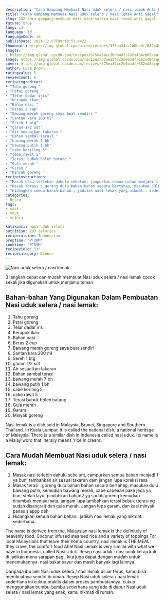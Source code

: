 ```yaml
---
description: "Cara Gampang Membuat Nasi uduk selera / nasi lemak Anti Gagal"
title: "Cara Gampang Membuat Nasi uduk selera / nasi lemak Anti Gagal"
slug: 182-cara-gampang-membuat-nasi-uduk-selera-nasi-lemak-anti-gagal
future: true
lang: id
language: id
languageCode: id
publishDate: 2021-12-07T09:18:51.442Z 
thumbnail: https://img-global.cpcdn.com/recipes/375ea34cc2b0badf/682x484cq65/nasi-uduk-selera-nasi-lemak-foto-resep-utama.png
images:
- https://img-global.cpcdn.com/recipes/375ea34cc2b0badf/682x484cq65/nasi-uduk-selera-nasi-lemak-foto-resep-utama.png
image: https://img-global.cpcdn.com/recipes/375ea34cc2b0badf/682x484cq65/nasi-uduk-selera-nasi-lemak-foto-resep-utama.png
cover: https://img-global.cpcdn.com/recipes/375ea34cc2b0badf/682x484cq65/nasi-uduk-selera-nasi-lemak-foto-resep-utama.png
author: Lura Brown
ratingvalue: 5
reviewcount: 6
recipeingredient:
- "Tahu goreng "
- "Petai goreng "
- "Telur dadar iris"
- "Kerupuk ikan "
- "Bahan nasi "
- "Beras 2 cup"
- "Bawang merah goreng saya buat sendiri "
- "Santan kara 200 ml"
- "Sereh 1 btg"
- "garam 1/2 sdt"
- "Air sesuaikan takaran "
- "Bahan sambal terasi "
- "bawang merah 7 bh"
- "bawang putih 1 bh"
- "cabe keriting 5"
- "cabe rawit 5"
- "Terasi bubuk boleh batang "
- "Gula merah "
- "Garam "
- "Minyak goreng "
recipeinstructions:
- "Masak nasi terlebih dahulu sebelum, campurkan semua bahan menjadi 1 ya bun, tambahkan air sesuai takaran dam jangan lupa koreksi rasa"
- "Masak terasi : goreng dulu bahan bahan secara bertahap, masukan dulu bawang putih, kemudian bawang merah, cabe cabeaan pake jeda ya bun, stelah layu, pindahkan bahan2 yg sudah goreng kemudian ditumbuk menjadi satu, jangam lupa tambahkan terasi bubuk (terasi yg sudah disangrai) dan gula merah. Jangan lupa garam, dan kasi minyak panas siappp deh"
- "Hidangkan semua bahan bahan.. jadilah nasi lemak yang nikmat.. sederhana.."
categories:
- Resep
tags:
- nasi
- uduk
- selera

katakunci: nasi uduk selera 
nutrition: 293 calories
recipecuisine: Indonesian
preptime: "PT20M"
cooktime: "PT59M"
recipeyield: "3"
recipecategory: Dinner
---
```



![Nasi uduk selera / nasi lemak](https://img-global.cpcdn.com/recipes/375ea34cc2b0badf/682x484cq65/nasi-uduk-selera-nasi-lemak-foto-resep-utama.png)

3 langkah cepat dan mudah membuat  Nasi uduk selera / nasi lemak cocok sekali jika digunakan untuk menjamu teman

<!--inarticleads1-->

## Bahan-bahan Yang Digunakan Dalam Pembuatan Nasi uduk selera / nasi lemak:

1. Tahu goreng 
1. Petai goreng 
1. Telur dadar iris
1. Kerupuk ikan 
1. Bahan nasi 
1. Beras 2 cup
1. Bawang merah goreng saya buat sendiri 
1. Santan kara 200 ml
1. Sereh 1 btg
1. garam 1/2 sdt
1. Air sesuaikan takaran 
1. Bahan sambal terasi 
1. bawang merah 7 bh
1. bawang putih 1 bh
1. cabe keriting 5
1. cabe rawit 5
1. Terasi bubuk boleh batang 
1. Gula merah 
1. Garam 
1. Minyak goreng 

Nasi lemak is a dish sold in Malaysia, Brunei, Singapore and Southern Thailand. In Kuala Lumpur, it is called the national dish, a national heritage of Malaysia. There is a similar dish in Indonesia called nasi uduk. Its name is a Malay word that literally means &#39;rice in cream&#39;. 

<!--inarticleads2-->

## Cara Mudah Membuat Nasi uduk selera / nasi lemak:

1. Masak nasi terlebih dahulu sebelum, campurkan semua bahan menjadi 1 ya bun, tambahkan air sesuai takaran dam jangan lupa koreksi rasa
1. Masak terasi : goreng dulu bahan bahan secara bertahap, masukan dulu bawang putih, kemudian bawang merah, cabe cabeaan pake jeda ya bun, stelah layu, pindahkan bahan2 yg sudah goreng kemudian ditumbuk menjadi satu, jangam lupa tambahkan terasi bubuk (terasi yg sudah disangrai) dan gula merah. Jangan lupa garam, dan kasi minyak panas siappp deh
1. Hidangkan semua bahan bahan.. jadilah nasi lemak yang nikmat.. sederhana..


The name is derived from the. Malaysian nasi lemak is the definitely of heavenly food. Coconut infused steamed rice and a variety of toppings For local Malaysians that leave their home country, nasi lemak is THE MEAL they crave, the comfort food Aha! Nasi Lemak is very similar with what we have in Indonesia, called Nasi Uduk. Resep nasi uduk : nasi uduk kerap kali di jadikan menu sarapan pagi, kita juga dapat dengan mudah untuk menemukannya. nasi bakar sayur dan masih banyak lagi lainnya. 

Daripada ibu beli  Nasi uduk selera / nasi lemak  diluar terus, kamu  bisa membuatnya sendiri dirumah. Resep  Nasi uduk selera / nasi lemak  sederhana ini cukup praktis dalam proses pembuatannya, cukup menggunakan bumbu-bumbu sederhana yang ada di dapur  Nasi uduk selera / nasi lemak  yang enak, kamu nikmati di rumah.
